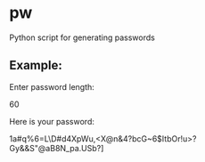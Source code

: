 # pw
Python script for generating passwords

## Example:

Enter password length:

60

Here is your password:

1a#q%6=L\D#d4XpWu,<X@n&4?bcG~6$ItbOr!u>?Gy&&S"@aB8N_pa.USb?]

